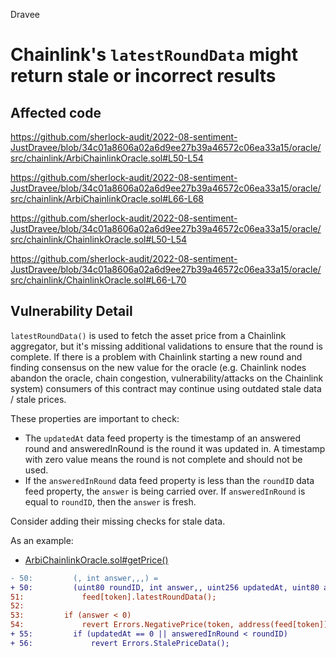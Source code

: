 Dravee
# Chainlink's `latestRoundData` might return stale or incorrect results


## Affected code

https://github.com/sherlock-audit/2022-08-sentiment-JustDravee/blob/34c01a8606a02a6d9ee27b39a46572c06ea33a15/oracle/src/chainlink/ArbiChainlinkOracle.sol#L50-L54

https://github.com/sherlock-audit/2022-08-sentiment-JustDravee/blob/34c01a8606a02a6d9ee27b39a46572c06ea33a15/oracle/src/chainlink/ArbiChainlinkOracle.sol#L66-L68

https://github.com/sherlock-audit/2022-08-sentiment-JustDravee/blob/34c01a8606a02a6d9ee27b39a46572c06ea33a15/oracle/src/chainlink/ChainlinkOracle.sol#L50-L54

https://github.com/sherlock-audit/2022-08-sentiment-JustDravee/blob/34c01a8606a02a6d9ee27b39a46572c06ea33a15/oracle/src/chainlink/ChainlinkOracle.sol#L66-L70

## Vulnerability Detail
`latestRoundData()` is used to fetch the asset price from a Chainlink aggregator, but it's missing additional validations to ensure that the round is complete. If there is a problem with Chainlink starting a new round and finding consensus on the new value for the oracle (e.g. Chainlink nodes abandon the oracle, chain congestion, vulnerability/attacks on the Chainlink system) consumers of this contract may continue using outdated stale data / stale prices.

These properties are important to check:

- The `updatedAt` data feed property is the timestamp of an answered round and answeredInRound is the round it was updated in. A timestamp with zero value means the round is not complete and should not be used.
- If the `answeredInRound` data feed property is less than the `roundID` data feed property, the `answer` is being carried over. If `answeredInRound` is equal to `roundID`, then the `answer` is fresh.

Consider adding their missing checks for stale data.

As an example:

- [ArbiChainlinkOracle.sol#getPrice()](https://github.com/sherlock-audit/2022-08-sentiment-JustDravee/blob/34c01a8606a02a6d9ee27b39a46572c06ea33a15/oracle/src/chainlink/ArbiChainlinkOracle.sol#L50-L54)
```diff
- 50:         (, int answer,,,) =
+ 50:         (uint80 roundID, int answer,, uint256 updatedAt, uint80 answeredInRound) =
51:             feed[token].latestRoundData();
52:
53:         if (answer < 0)
54:             revert Errors.NegativePrice(token, address(feed[token]));
+ 55:         if (updatedAt == 0 || answeredInRound < roundID)
+ 56:             revert Errors.StalePriceData();
```
